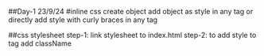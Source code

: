 ##Day-1 23/9/24
#inline css
create object
add object as style in any tag
or directly add style with curly braces in any tag

##css stylesheet
step-1: link stylesheet to index.html
step-2: to add style to tag add className

